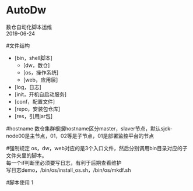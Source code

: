 # AutoDw
数仓自动化脚本运维      
2019-06-24  

#文件结构
+ [bin，shell脚本]
    + [dw，数仓]
    + [os，操作系统]
    + [web，应用层]
+ [log，日志]
+ [init，开机自启动服务]
+ [conf，配置文件]
+ [repo，安装包仓库]
+ [res，引用jar包]

#hostname
数仓集群根据hostname区分master，slaver节点，默认sjck-node00是主节点，01，02等是子节点，01是部署监控平台的节点

#强制规定
os，dw，web对应的是3个入口文件，然后分别调用bin目录对应的子文件夹里的脚本。  
每一个if判断里必须要写日志，有利于后期查看维护   
写日志demo，/bin/os/install_os.sh，/bin/os/mkdf.sh
 
#脚本使用
1


